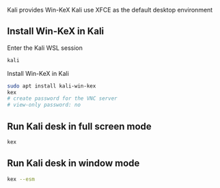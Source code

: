 Kali provides Win-KeX
Kali use XFCE as the default desktop environment

## Install Win-KeX in Kali
Enter the Kali WSL session
```bash
kali
```

Install Win-KeX in Kali 
```bash
sudo apt install kali-win-kex
kex
# create password for the VNC server
# view-only password: no
```
## Run Kali desk in full screen mode
```bash
kex
```

## Run Kali desk in window mode
```bash
kex --esm
```
